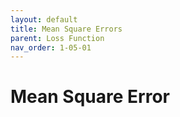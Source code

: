 ```yaml
---
layout: default
title: Mean Square Errors
parent: Loss Function
nav_order: 1-05-01
---
```


# Mean Square Error

